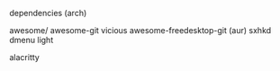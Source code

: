 dependencies (arch)

awesome/ awesome-git
vicious
awesome-freedesktop-git (aur)
sxhkd
dmenu
light

alacritty
